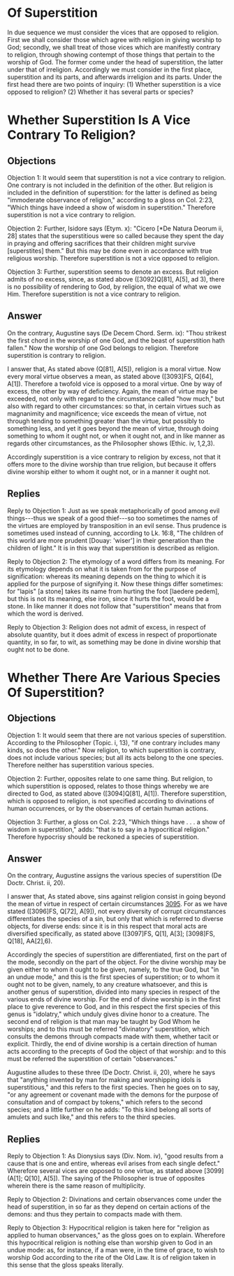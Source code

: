 # Of Superstition

In due sequence we must consider the vices that are opposed to religion. First we shall consider those which agree with religion in giving worship to God; secondly, we shall treat of those vices which are manifestly contrary to religion, through showing contempt of those things that pertain to the worship of God. The former come under the head of superstition, the latter under that of irreligion. Accordingly we must consider in the first place, superstition and its parts, and afterwards irreligion and its parts.  Under the first head there are two points of inquiry:
(1) Whether superstition is a vice opposed to religion?
(2) Whether it has several parts or species?
# Whether Superstition Is A Vice Contrary To Religion?

## Objections

Objection 1: It would seem that superstition is not a vice contrary to religion. One contrary is not included in the definition of the other. But religion is included in the definition of superstition: for the latter is defined as being "immoderate observance of religion," according to a gloss on Col. 2:23, "Which things have indeed a show of wisdom in superstition." Therefore superstition is not a vice contrary to religion.

Objection 2: Further, Isidore says (Etym. x): "Cicero [*De Natura Deorum ii, 28] states that the superstitious were so called because they spent the day in praying and offering sacrifices that their children might survive [superstites] them." But this may be done even in accordance with true religious worship. Therefore superstition is not a vice opposed to religion.

Objection 3: Further, superstition seems to denote an excess. But religion admits of no excess, since, as stated above ([3092]Q[81], A[5], ad 3), there is no possibility of rendering to God, by religion, the equal of what we owe Him. Therefore superstition is not a vice contrary to religion.

## Answer

On the contrary, Augustine says (De Decem Chord. Serm. ix): "Thou strikest the first chord in the worship of one God, and the beast of superstition hath fallen." Now the worship of one God belongs to religion. Therefore superstition is contrary to religion.

I answer that, As stated above (Q[81], A[5]), religion is a moral virtue. Now every moral virtue observes a mean, as stated above ([3093]FS, Q[64], A[1]). Therefore a twofold vice is opposed to a moral virtue. One by way of excess, the other by way of deficiency. Again, the mean of virtue may be exceeded, not only with regard to the circumstance called "how much," but also with regard to other circumstances: so that, in certain virtues such as magnanimity and magnificence; vice exceeds the mean of virtue, not through tending to something greater than the virtue, but possibly to something less, and yet it goes beyond the mean of virtue, through doing something to whom it ought not, or when it ought not, and in like manner as regards other circumstances, as the Philosopher shows (Ethic. iv, 1,2,3).

Accordingly superstition is a vice contrary to religion by excess, not that it offers more to the divine worship than true religion, but because it offers divine worship either to whom it ought not, or in a manner it ought not.

## Replies

Reply to Objection 1: Just as we speak metaphorically of good among evil things---thus we speak of a good thief---so too sometimes the names of the virtues are employed by transposition in an evil sense. Thus prudence is sometimes used instead of cunning, according to Lk. 16:8, "The children of this world are more prudent [Douay: 'wiser'] in their generation than the children of light." It is in this way that superstition is described as religion.

Reply to Objection 2: The etymology of a word differs from its meaning. For its etymology depends on what it is taken from for the purpose of signification: whereas its meaning depends on the thing to which it is applied for the purpose of signifying it. Now these things differ sometimes: for "lapis" [a stone] takes its name from hurting the foot [laedere pedem], but this is not its meaning, else iron, since it hurts the foot, would be a stone. In like manner it does not follow that "superstition" means that from which the word is derived.

Reply to Objection 3: Religion does not admit of excess, in respect of absolute quantity, but it does admit of excess in respect of proportionate quantity, in so far, to wit, as something may be done in divine worship that ought not to be done.
# Whether There Are Various Species Of Superstition?

## Objections

Objection 1: It would seem that there are not various species of superstition. According to the Philosopher (Topic. i, 13), "if one contrary includes many kinds, so does the other." Now religion, to which superstition is contrary, does not include various species; but all its acts belong to the one species. Therefore neither has superstition various species.

Objection 2: Further, opposites relate to one same thing. But religion, to which superstition is opposed, relates to those things whereby we are directed to God, as stated above ([3094]Q[81], A[1]). Therefore superstition, which is opposed to religion, is not specified according to divinations of human occurrences, or by the observances of certain human actions.

Objection 3: Further, a gloss on Col. 2:23, "Which things have . . . a show of wisdom in superstition," adds: "that is to say in a hypocritical religion." Therefore hypocrisy should be reckoned a species of superstition.

## Answer

On the contrary, Augustine assigns the various species of superstition (De Doctr. Christ. ii, 20).

I answer that, As stated above, sins against religion consist in going beyond the mean of virtue in respect of certain circumstances [3095](A[1]). For as we have stated ([3096]FS, Q[72], A[9]), not every diversity of corrupt circumstances differentiates the species of a sin, but only that which is referred to diverse objects, for diverse ends: since it is in this respect that moral acts are diversified specifically, as stated above ([3097]FS, Q[1], A[3]; [3098]FS, Q[18], AA[2],6).

Accordingly the species of superstition are differentiated, first on the part of the mode, secondly on the part of the object. For the divine worship may be given either to whom it ought to be given, namely, to the true God, but "in an undue mode," and this is the first species of superstition; or to whom it ought not to be given, namely, to any creature whatsoever, and this is another genus of superstition, divided into many species in respect of the various ends of divine worship. For the end of divine worship is in the first place to give reverence to God, and in this respect the first species of this genus is "idolatry," which unduly gives divine honor to a creature. The second end of religion is that man may be taught by God Whom he worships; and to this must be referred "divinatory" superstition, which consults the demons through compacts made with them, whether tacit or explicit. Thirdly, the end of divine worship is a certain direction of human acts according to the precepts of God the object of that worship: and to this must be referred the superstition of certain "observances."

Augustine alludes to these three (De Doctr. Christ. ii, 20), where he says that "anything invented by man for making and worshipping idols is superstitious," and this refers to the first species. Then he goes on to say, "or any agreement or covenant made with the demons for the purpose of consultation and of compact by tokens," which refers to the second species; and a little further on he adds: "To this kind belong all sorts of amulets and such like," and this refers to the third species.

## Replies

Reply to Objection 1: As Dionysius says (Div. Nom. iv), "good results from a cause that is one and entire, whereas evil arises from each single defect." Wherefore several vices are opposed to one virtue, as stated above [3099](A[1]; Q[10], A[5]). The saying of the Philosopher is true of opposites wherein there is the same reason of multiplicity.

Reply to Objection 2: Divinations and certain observances come under the head of superstition, in so far as they depend on certain actions of the demons: and thus they pertain to compacts made with them.

Reply to Objection 3: Hypocritical religion is taken here for "religion as applied to human observances," as the gloss goes on to explain. Wherefore this hypocritical religion is nothing else than worship given to God in an undue mode: as, for instance, if a man were, in the time of grace, to wish to worship God according to the rite of the Old Law. It is of religion taken in this sense that the gloss speaks literally.
